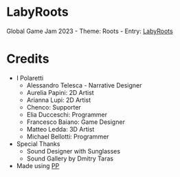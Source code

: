 # LabyRoots

Global Game Jam 2023 - Theme: Roots - Entry: [LabyRoots](https://globalgamejam.org/2023/games/labyroots-4)

# Credits

- I Polaretti
  - Alessandro Telesca - Narrative Designer
  - Aurelia Papini: 2D Artist
  - Arianna Lupi: 2D Artist
  - Chenco: Supporter
  - Elia Ducceschi: Programmer
  - Francesco Baiano: Game Designer
  - Matteo Ledda: 3D Artist
  - Michael Bellotti: Programmer
- Special Thanks
  - Sound Designer with Sunglasses
  - Sound Gallery by Dmitry Taras
- Made using [PP](https://github.com/signorpipo/wle-pp)